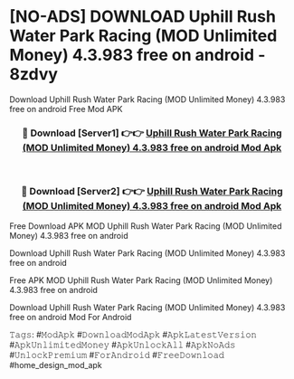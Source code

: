 # [NO-ADS] DOWNLOAD Uphill Rush Water Park Racing (MOD Unlimited Money) 4.3.983 free on android - 8zdvy
Download Uphill Rush Water Park Racing (MOD Unlimited Money) 4.3.983 free on android Free Mod APK

<div align="center">
<h3>🔴 Download [Server1] 👉👉 <a href="https://apk-comot.site?title=Uphill_Rush_Water_Park_Racing_(MOD_Unlimited_Money)_4.3.983_free_on_android">Uphill Rush Water Park Racing (MOD Unlimited Money) 4.3.983 free on android Mod Apk</a></h3><br>

<h3>🔴 Download [Server2] 👉👉 <a href="https://apk-comot.site?title=Uphill_Rush_Water_Park_Racing_(MOD_Unlimited_Money)_4.3.983_free_on_android">Uphill Rush Water Park Racing (MOD Unlimited Money) 4.3.983 free on android Mod Apk</a></h3>
</div>


Free Download APK MOD Uphill Rush Water Park Racing (MOD Unlimited Money) 4.3.983 free on android

Download Uphill Rush Water Park Racing (MOD Unlimited Money) 4.3.983 free on android 

Free APK MOD Uphill Rush Water Park Racing (MOD Unlimited Money) 4.3.983 free on android 

Download Uphill Rush Water Park Racing (MOD Unlimited Money) 4.3.983 free on android Mod For Android

𝚃𝚊𝚐𝚜: #𝙼𝚘𝚍𝙰𝚙𝚔 #𝙳𝚘𝚠𝚗𝚕𝚘𝚊𝚍𝙼𝚘𝚍𝙰𝚙𝚔 #𝙰𝚙𝚔𝙻𝚊𝚝𝚎𝚜𝚝𝚅𝚎𝚛𝚜𝚒𝚘𝚗 #𝙰𝚙𝚔𝚄𝚗𝚕𝚒𝚖𝚒𝚝𝚎𝚍𝙼𝚘𝚗𝚎𝚢 #𝙰𝚙𝚔𝚄𝚗𝚕𝚘𝚌𝚔𝙰𝚕𝚕 #𝙰𝚙𝚔𝙽𝚘𝙰𝚍𝚜 #𝚄𝚗𝚕𝚘𝚌𝚔𝙿𝚛𝚎𝚖𝚒𝚞𝚖 #𝙵𝚘𝚛𝙰𝚗𝚍𝚛𝚘𝚒𝚍 #𝙵𝚛𝚎𝚎𝙳𝚘𝚠𝚗𝚕𝚘𝚊𝚍 #home_design_mod_apk